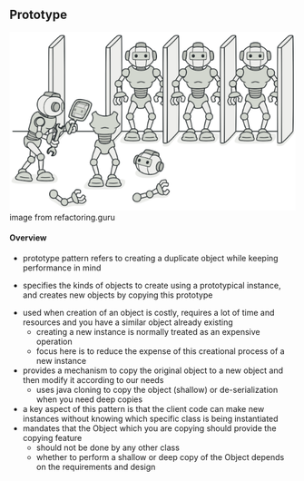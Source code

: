 ## Prototype

![prototype](https://github.com/farzadafi/Design_Pattern/blob/master/image/prototype.png)
image from refactoring.guru

#### Overview

* prototype pattern refers to creating a duplicate object while keeping performance in mind

- specifies the kinds of objects to create using a prototypical instance, and creates new objects by copying this
  prototype

* used when creation of an object is costly, requires a lot of time and resources and you have a similar object already
  existing
    - creating a new instance is normally treated as an expensive operation
    - focus here is to reduce the expense of this creational process of a new instance
* provides a mechanism to copy the original object to a new object and then modify it according to our needs
    - uses java cloning to copy the object (shallow) or de-serialization when you need deep copies
* a key aspect of this pattern is that the client code can make new instances without knowing which specific class is
  being instantiated
* mandates that the Object which you are copying should provide the copying feature
    - should not be done by any other class
    - whether to perform a shallow or deep copy of the Object depends on the requirements and design



